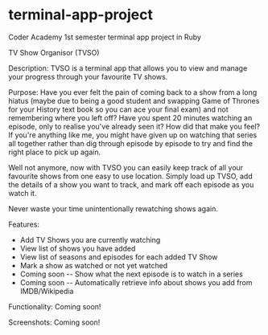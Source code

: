# terminal-app-project
Coder Academy 1st semester terminal app project in Ruby

TV Show Organisor (TVSO)

Description:
TVSO is a terminal app that allows you to view and manage your progress through your favourite TV shows.

Purpose:
Have you ever felt the pain of coming back to a show from a long hiatus (maybe due to being a good student and swapping Game of Thrones for your History text book so you can ace your final exam) and not remembering where you left off? Have you spent 20 minutes watching an episode, only to realise you've already seen it? How did that make you feel? If you're anything like me, you might have given up on watching that series all together rather than dig through episode by episode to try and find the right place to pick up again.

Well not anymore, now with TVSO you can easily keep track of all your favourite shows from one easy to use location. Simply load up TVSO, add the details of a show you want to track, and mark off each episode as you watch it.

Never waste your time unintentionally rewatching shows again.

Features:
- Add TV Shows you are currently watching
- View list of shows you have added
- View list of seasons and episodes for each added TV Show
- Mark a show as watched or not yet watched
- Coming soon -- Show what the next episode is to watch in a series
- Coming soon -- Automatically retrieve info about shows you add from IMDB/Wikipedia

Functionality:
Coming soon!

Screenshots:
Coming soon!

